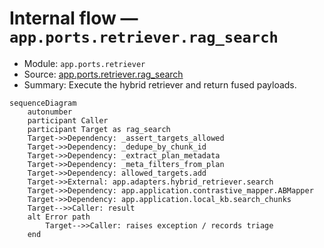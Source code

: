# Internal flow — `app.ports.retriever.rag_search`

- Module: `app.ports.retriever`
- Source: [app.ports.retriever.rag_search](../Src/backend/app/ports/retriever.py#L70)
- Summary: Execute the hybrid retriever and return fused payloads.

```mermaid
sequenceDiagram
    autonumber
    participant Caller
    participant Target as rag_search
    Target->>Dependency: _assert_targets_allowed
    Target->>Dependency: _dedupe_by_chunk_id
    Target->>Dependency: _extract_plan_metadata
    Target->>Dependency: _meta_filters_from_plan
    Target->>Dependency: allowed_targets.add
    Target->>External: app.adapters.hybrid_retriever.search
    Target->>Dependency: app.application.contrastive_mapper.ABMapper
    Target->>Dependency: app.application.local_kb.search_chunks
    Target-->>Caller: result
    alt Error path
        Target-->>Caller: raises exception / records triage
    end
```